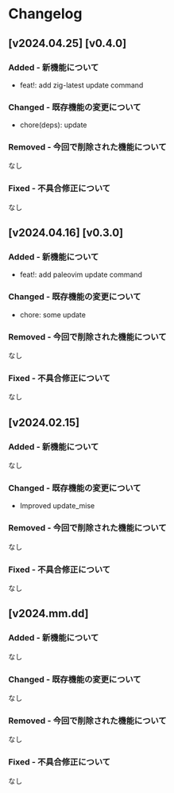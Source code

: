 # Changelog

## [v2024.04.25] [v0.4.0]

### Added - 新機能について

- feat!: add zig-latest update command

### Changed - 既存機能の変更について

- chore(deps): update

### Removed - 今回で削除された機能について

なし

### Fixed - 不具合修正について

なし

## [v2024.04.16] [v0.3.0]

### Added - 新機能について

- feat!: add paleovim update command

### Changed - 既存機能の変更について

- chore: some update

### Removed - 今回で削除された機能について

なし

### Fixed - 不具合修正について

なし

## [v2024.02.15]

### Added - 新機能について

なし

### Changed - 既存機能の変更について

- Improved update_mise

### Removed - 今回で削除された機能について

なし

### Fixed - 不具合修正について

なし

## [v2024.mm.dd]

### Added - 新機能について

なし

### Changed - 既存機能の変更について

なし

### Removed - 今回で削除された機能について

なし

### Fixed - 不具合修正について

なし


